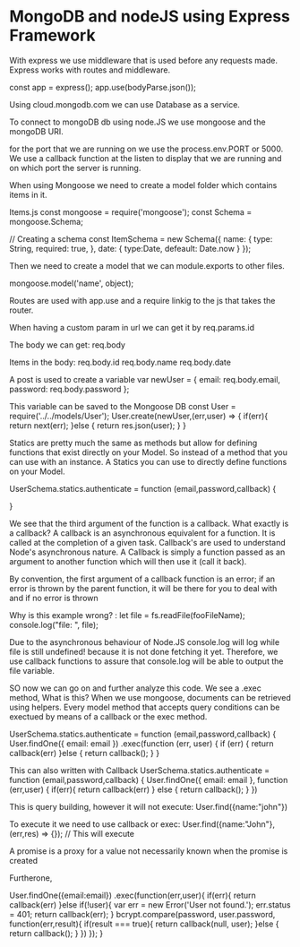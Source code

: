 # MongoDB and nodeJS using Express Framework

With express we use middleware that is used before any requests made. Express works with routes and middleware.

  const app = express();
  app.use(bodyParse.json());


Using cloud.mongodb.com we can use Database as a service.

To connect to mongoDB db using node.JS we use mongoose and the mongoDB URI.

for the port that we are running on we use the process.env.PORT or 5000. We use a callback function at the listen to display that we are running and on which port the server is running.

When using Mongoose we need to create a model folder which contains items in it.

Items.js
  const mongoose = require('mongoose');
  const Schema = mongoose.Schema;

  // Creating a schema
  const ItemSchema = new Schema({
    name: {
      type: String,
      required: true,
    },
    date: {
      type:Date,
      defeault: Date.now
    }
    });

Then we need to create a model that we can module.exports to other files.

   mongoose.model('name', object);

Routes are used with app.use and a require linkig to the js that takes the router.

When having a custom param in url we can get it by
  req.params.id

The body we can get:
  req.body

Items in the body:
  req.body.id
  req.body.name
  req.body.date

A post is used to create a variable
  var newUser = {
    email: req.body.email,
    password: req.body.password
  };

This variable can be saved to the Mongoose DB
  const User = require('../../models/User');
  User.create(newUser,(err,user) => {
    if(err){
      return next(err);
    }else {
      return res.json(user);
    }
  }

Statics are pretty much the same as methods but allow for defining functions that exist directly on your Model. So instead of a method that you can use with an instance. A Statics you can use to directly define functions on your Model.

  UserSchema.statics.authenticate = function (email,password,callback) {

  }

We see that the third argument of the function is a callback. What exactly is a callback?
A callback is an asynchronous equivalent for a function. It is called at the completion of a given task. Callback's are used to understand Node's asynchronous nature. A Callback is simply a function passed as an argument to another function which will then use it (call it back).

By convention, the first argument of a callback function is an error; if an error is thrown by the parent function, it will be there for you to deal with and if no error is thrown 

Why is this example wrong? :
  let file = fs.readFile(fooFileName);
  console.log("file: ", file);

Due to the asynchronous behaviour of Node.JS console.log will log while file is still undefined! because it is not done fetching it yet. Therefore, we use callback functions to assure that console.log will be able to output the file variable.

SO now we can go on and further analyze this code. We see a .exec method, What is this? When we use mongoose, documents can be retrieved using helpers. Every model method that accepts query conditions can be exectued by means of a callback or the exec method.

  UserSchema.statics.authenticate = function (email,password,callback) {
    User.findOne({ email: email })
      .exec(function (err, user) {
        if (err) {
          return callback(err)
        }else {
          return callback();
        }
  }

This can also written with Callback
  UserSchema.statics.authenticate = function (email,password,callback) {
    User.findOne({ email: email }, function (err,user) {
      if(err){
        return callback(err)
      } else {
        return callback();
      }
      })

This is query building, however it will not execute:
  User.find({name:"john"})

To execute it we need to use callback or exec:
  User.find({name:"John"},(err,res) => {}); // This will execute

A promise is a proxy for a value not necessarily known when the promise is created

Furtherone,

  User.findOne({email:email})
  .exec(function(err,user){
    if(err){
      return callback(err)
    }else if(!user){
      var err = new Error('User not found.');
      err.status = 401;
      return callback(err);
    }
    bcrypt.compare(password, user.password, function(err,result){
      if(result === true){
        return callback(null, user);
      }else {
        return callback();
      }
      })
    });
  }
